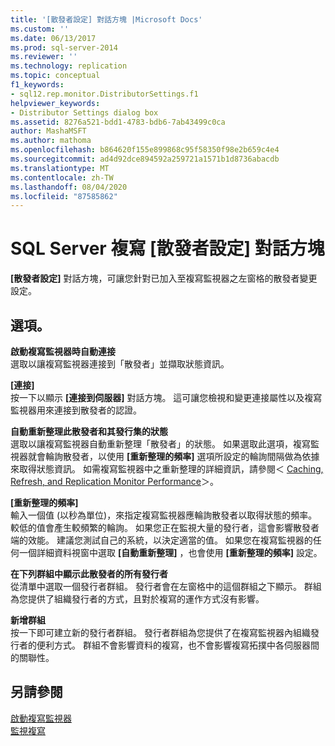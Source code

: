 ```yaml
---
title: '[散發者設定] 對話方塊 |Microsoft Docs'
ms.custom: ''
ms.date: 06/13/2017
ms.prod: sql-server-2014
ms.reviewer: ''
ms.technology: replication
ms.topic: conceptual
f1_keywords:
- sql12.rep.monitor.DistributorSettings.f1
helpviewer_keywords:
- Distributor Settings dialog box
ms.assetid: 8276a521-bdd1-4783-bdb6-7ab43499c0ca
author: MashaMSFT
ms.author: mathoma
ms.openlocfilehash: b864620f155e899868c95f58350f98e2b659c4e4
ms.sourcegitcommit: ad4d92dce894592a259721a1571b1d8736abacdb
ms.translationtype: MT
ms.contentlocale: zh-TW
ms.lasthandoff: 08/04/2020
ms.locfileid: "87585862"
---
```

# <a name="sql-server-replication-distributor-settings-dialog-box"></a>SQL Server 複寫 [散發者設定] 對話方塊
  **[散發者設定]** 對話方塊，可讓您針對已加入至複寫監視器之左窗格的散發者變更設定。  
  
## <a name="options"></a>選項。  
 **啟動複寫監視器時自動連接**  
 選取以讓複寫監視器連接到「散發者」並擷取狀態資訊。  
  
 **[連接]**  
 按一下以顯示 **[連接到伺服器]** 對話方塊。 這可讓您檢視和變更連接屬性以及複寫監視器用來連接到散發者的認證。  
  
 **自動重新整理此散發者和其發行集的狀態**  
 選取以讓複寫監視器自動重新整理「散發者」的狀態。 如果選取此選項，複寫監視器就會輪詢散發者，以使用 **[重新整理的頻率]** 選項所設定的輪詢間隔做為依據來取得狀態資訊。 如需複寫監視器中之重新整理的詳細資訊，請參閱＜ [Caching, Refresh, and Replication Monitor Performance](monitor/caching-refresh-and-replication-monitor-performance.md)＞。  
  
 **[重新整理的頻率]**  
 輸入一個值 (以秒為單位)，來指定複寫監視器應輪詢散發者以取得狀態的頻率。 較低的值會產生較頻繁的輪詢。 如果您正在監視大量的發行者，這會影響散發者端的效能。 建議您測試自己的系統，以決定適當的值。 如果您在複寫監視器的任何一個詳細資料視窗中選取 **[自動重新整理]** ，也會使用 **[重新整理的頻率]** 設定。  
  
 **在下列群組中顯示此散發者的所有發行者**  
 從清單中選取一個發行者群組。 發行者會在左窗格中的這個群組之下顯示。 群組為您提供了組織發行者的方式，且對於複寫的運作方式沒有影響。  
  
 **新增群組**  
 按一下即可建立新的發行者群組。 發行者群組為您提供了在複寫監視器內組織發行者的便利方式。 群組不會影響資料的複寫，也不會影響複寫拓撲中各伺服器間的關聯性。  
  
## <a name="see-also"></a>另請參閱  
 [啟動複寫監視器](monitor/start-the-replication-monitor.md)   
 [監視複寫](monitoring-replication.md)  
  
  
